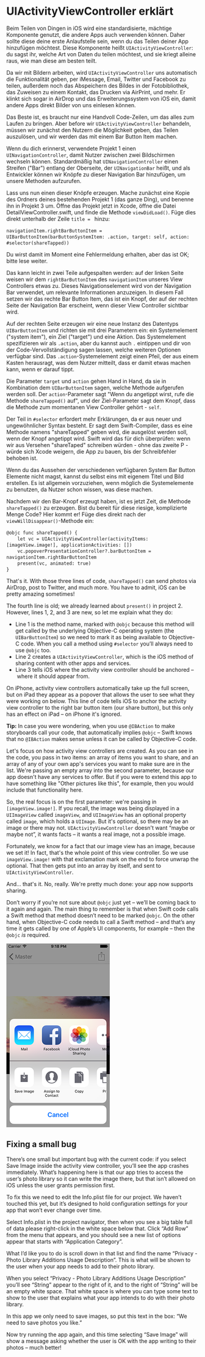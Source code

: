 # UIActivityViewController erklärt

Beim Teilen von Dingen in iOS wird eine standardisierte, mächtige Komponente genutzt, die andere Apps auch verwenden können. Daher sollte diese deine erste Anlaufstelle sein, wenn du das Teilen deiner App hinzufügen möchtest. Diese Komponente heißt `UIActivityViewController`: du sagst ihr, welche Art von Daten du teilen möchtest, und sie kriegt alleine raus, wie man diese am besten teilt.  

Da wir mit Bildern arbeiten, wird `UIActivityViewController` uns automatisch die Funktionalität geben, per iMessage, Email, Twitter und Facebook zu teilen, außerdem noch das Abspeichern des Bildes in der Fotobibliothek, das Zuweisen zu einem Kontakt, das Drucken via AirPrint, und mehr. Er klinkt sich sogar in AirDrop und das Erweiterungssystem von iOS ein, damit andere Apps direkt Bilder von uns einlesen können. 

Das Beste ist, es braucht nur eine Handvoll Code-Zeilen, um das alles zum Laufen zu bringen. Aber before wir `UIActivityViewController` behandeln, müssen wir zunächst den Nutzern die Möglichkeit geben, das Teilen auszulösen, und wir werden das mit einem Bar Button Item machen. 

Wenn du dich erinnerst, verwendete Projekt 1 einen `UINavigationController`, damit Nutzer zwischen zwei Bildschirmen wechseln können. Standardmäßig hat `UINavigationController` einen Streifen ("Bar") entlang der Oberseite, der `UINavigationBar` heißt, und als Entwickler können wir Knöpfe zu dieser Navigation Bar hinzufügen, um unsere Methoden aufzurufen.

Lass uns nun einen dieser Knöpfe erzeugen. Mache zunächst eine Kopie des Ordners deines bestehenden Projekt 1 (das ganze Ding), und benenne ihn in Projekt 3 um. Öffne das Projekt jetzt in Xcode, öffne die Datei DetailViewController.swift, und finde die Methode `viewDidLoad()`. Füge dies direkt unterhalb der Zeile `title = ` hinzu:

    navigationItem.rightBarButtonItem = UIBarButtonItem(barButtonSystemItem: .action, target: self, action: #selector(shareTapped))

Du wirst damit im Moment eine Fehlermeldung erhalten, aber das ist OK; bitte lese weiter.

Das kann leicht in zwei Teile aufgespalten werden: auf der linken Seite weisen wir dem `rightBarButtonItem` des `navigationItem` unseres View Controllers etwas zu. Dieses Navigationselement wird von der Navigation Bar verwendet, um relevante Informationen anzuzeigen. In diesem Fall setzen wir das rechte Bar Button Item, das ist ein Knopf, der auf der rechten Seite der Navigation Bar erscheint, wenn dieser View Controller sichtbar wird.

Auf der rechten Seite erzeugen wir eine neue Instanz des Datentyps `UIBarButtonItem` und richten sie mit drei Parametern ein: ein Systemelement ("system item"), ein Ziel ("target") und eine Aktion. Das Systemelement spezifizieren wir als `.action`, aber du kannst auch `.` eintippen und dir von der Code-Vervollständigung sagen lassen, welche weiteren Optionen verfügbar sind. Das `.action`-Systemelement zeigt einen Pfeil, der aus einem Kasten herausragt, was dem Nutzer mitteilt, dass er damit etwas machen kann, wenn er darauf tippt.

Die Parameter `target` und `action` gehen Hand in Hand, da sie in Kombination dem `UIBarButtonItem` sagen, welche Methode aufgerufen werden soll. Der `action`-Parameter sagt "Wenn du angetippt wirst, rufe die Methode `shareTapped()` auf", und der Ziel-Parameter sagt dem Knopf, dass die Methode zum momentanen View Controller gehört - `self`.

Der Teil in `#selector` erfordert mehr Erklärungen, da er aus neuer und ungewöhnlicher Syntax besteht. Er sagt dem Swift-Compiler, dass es eine Methode namens "shareTapped" geben wird, die ausgelöst werden soll, wenn der Knopf angetippt wird. Swift wird das für dich überprüfen: wenn wir aus Versehen "shareTaped" schreiben würden - ohne das zweite P - würde sich Xcode weigern, die App zu bauen, bis der Schreibfehler behoben ist.

Wenn du das Aussehen der verschiedenen verfügbaren System Bar Button Elemente nicht magst, kannst du selbst eins mit eigenem Titel und Bild erstellen. Es ist allgemein vorzuziehen, wenn möglich die Systemelemente zu benutzen, da Nutzer schon wissen, was diese machen.  

Nachdem wir den Bar-Knopf erzeugt haben, ist es jetzt Zeit, die Methode `shareTapped()` zu erzeugen. Bist du bereit für diese riesige, komplizierte Menge Code? Hier kommt er! Füge dies direkt nach der `viewWillDisappear()`-Methode ein:

    @objc func shareTapped() {
        let vc = UIActivityViewController(activityItems: [imageView.image!], applicationActivities: [])
        vc.popoverPresentationController?.barButtonItem = navigationItem.rightBarButtonItem
        present(vc, animated: true)
    }

That's it. With those three lines of code, `shareTapped()` can send photos via AirDrop, post to Twitter, and much more. You have to admit, iOS can be pretty amazing sometimes!

The fourth line is old; we already learned about `present()` in project 2. However, lines 1, 2, and 3 are new, so let me explain what they do: 

- Line 1 is the method name, marked with `@objc` because this method will get called by the underlying Objective-C operating system (the `UIBarButtonItem`) so we need to mark it as being available to Objective-C code. When you call a method using `#selector` you’ll always need to use `@objc` too.
- Line 2 creates a `UIActivityViewController`, which is the iOS method of sharing content with other apps and services.
- Line 3 tells iOS where the activity view controller should be anchored – where it should appear from.

On iPhone, activity view controllers automatically take up the full screen, but on iPad they appear as a popover that allows the user to see what they were working on below. This line of code tells iOS to anchor the activity view controller to the right bar button item (our share button), but this only has an effect on iPad – on iPhone it's ignored.

**Tip:** In case you were wondering, when you use `@IBAction` to make storyboards call your code, that automatically implies `@objc` – Swift knows that no `@IBAction` makes sense unless it can be called by Objective-C code.

Let's focus on how activity view controllers are created. As you can see in the code, you pass in two items: an array of items you want to share, and an array of any of your own app's services you want to make sure are in the list. We're passing an empty array into the second parameter, because our app doesn't have any services to offer. But if you were to extend this app to have something like "Other pictures like this", for example, then you would include that functionality here.

So, the real focus is on the first parameter: we're passing in `[imageView.image!]`. If you recall, the image was being displayed in a `UIImageView` called `imageView`, and `UIImageView` has an optional property called `image`, which holds a `UIImage`. But it's optional, so there may be an image or there may not. `UIActivityViewController` doesn't want “maybe or maybe not”, it wants facts – it wants a real image, not a possible image.

Fortunately, we know for a fact that our image view has an image, because we set it! In fact, that's the whole point of this view controller. So we use `imageView.image!` with that exclamation mark on the end to force unwrap the optional. That then gets put into an array by itself, and sent to `UIActivityViewController`.

And… that's it. No, really. We're pretty much done: your app now supports sharing.

Don’t worry if you’re not sure about `@objc` just yet – we’ll be coming back to it again and again. The main thing to remember is that when Swift code calls a Swift method that method doesn’t need to be marked `@objc`. On the other hand, when Objective-C code needs to call a Swift method – and that’s any time it gets called by one of Apple’s UI components, for example – then the `@objc` *is* required.

![UIActivityViewController lets your users share, print, save and more – all in just two lines of code!](3-1.png)


## Fixing a small bug

There’s one small but important bug with the current code: if you select Save Image inside the activity view controller, you’ll see the app crashes immediately. What’s happening here is that our app tries to access the user’s photo library so it can write the image there, but that isn’t allowed on iOS unless the user grants permission first.

To fix this we need to edit the Info.plist file for our project. We haven’t touched this yet, but it’s designed to hold configuration settings for your app that won’t ever change over time.

Select Info.plist in the project navigator, then when you see a big table full of data please right-click in the white space below that. Click “Add Row” from the menu that appears, and you should see a new list of options appear that starts with “Application Category”.

What I’d like you to do is scroll down in that list and find the name “Privacy - Photo Library Additions Usage Description”. This is what will be shown to the user when your app needs to add to their photo library.

When you select “Privacy - Photo Library Additions Usage Description” you’ll see “String” appear to the right of it, and to the right of “String” will be an empty white space. That white space is where you can type some text to show to the user that explains what your app intends to do with their photo library.

In this app we only need to save images, so put this text in the box: “We need to save photos you like.”

Now try running the app again, and this time selecting “Save Image” will show a message asking whether the user is OK with the app writing to their photos – much better!
